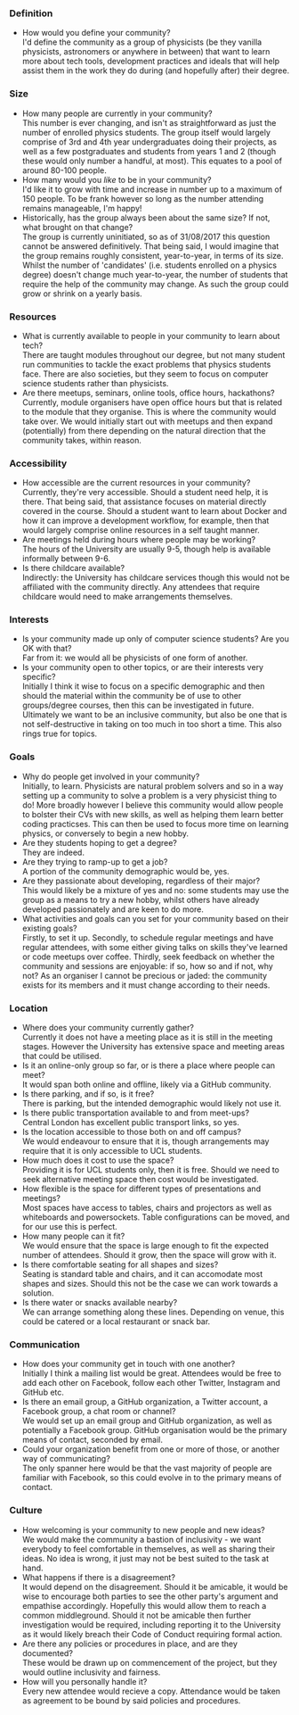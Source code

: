 ### Definition
- How would you define your community?  
    I'd define the community as a group of physicists (be they vanilla physicists, astronomers or anywhere in between) that want to learn more about tech tools, development practices and ideals that will help assist them in the work they do during (and hopefully after) their degree.

### Size
- How many people are currently in your community?  
    This number is ever changing, and isn't as straightforward as just the number of enrolled physics students. The group itself would largely comprise of 3rd and 4th year undergraduates doing their projects, as well as a few postgraduates and students from years 1 and 2 (though these would only number a handful, at most). This equates to a pool of around 80-100 people.
- How many would you _like_ to be in your community?  
    I'd like it to grow with time and increase in number up to a maximum of 150 people. To be frank however so long as the number attending remains manageable, I'm happy!
- Historically, has the group always been about the same size? If not, what brought on that change?  
    The group is currently uninitiated, so as of 31/08/2017 this question cannot be answered definitively. That being said, I would imagine that the group remains roughly consistent, year-to-year, in terms of its size. Whilst the number of 'candidates' (i.e. students enrolled on a physics degree) doesn't change much year-to-year, the number of students that require the help of the community may change. As such the group could grow or shrink on a yearly basis.

### Resources
- What is currently available to people in your community to learn about tech?  
    There are taught modules throughout our degree, but not many student run communities to tackle the exact problems that physics students face. There are also societies, but they seem to focus on computer science students rather than physicists.
- Are there meetups, seminars, online tools, office hours, hackathons?  
    Currently, module organisers have open office hours but that is related to the module that they organise. This is where the community would take over. We would initially start out with meetups and then expand (potentially) from there depending on the natural direction that the community takes, within reason. 

### Accessibility
- How accessible are the current resources in your community?  
    Currently, they're very accessible. Should a student need help, it is there. That being said, that assistance focuses on material directly covered in the course. Should a student want to learn about Docker and how it can improve a development workflow, for example, then that would largely comprise online resources in a self taught manner. 
- Are meetings held during hours where people may be working?  
    The hours of the University are usually 9-5, though help is available informally between 9-6. 
- Is there childcare available?  
    Indirectly: the University has childcare services though this would not be affiliated with the community directly. Any attendees that require childcare would need to make arrangements themselves.

### Interests
- Is your community made up only of computer science students? Are you OK with that?  
    Far from it: we would all be physicists of one form of another.
- Is your community open to other topics, or are their interests very specific?  
    Initially I think it wise to focus on a specific demographic and then should the material within the community be of use to other groups/degree courses, then this can be investigated in future. Ultimately we want to be an inclusive community, but also be one that is not self-destructive in taking on too much in too short a time. This also rings true for topics.

### Goals
- Why do people get involved in your community?  
    Initially, to learn. Physicists are natural problem solvers and so in a way setting up a community to solve a problem is a very physicist thing to do! More broadly however I believe this community would allow people to bolster their CVs with new skills, as well as helping them learn better coding practicses. This can then be used to focus more time on learning physics, or conversely to begin a new hobby.
- Are they students hoping to get a degree?  
    They are indeed.
- Are they trying to ramp-up to get a job?  
    A portion of the community demographic would be, yes.
- Are they passionate about developing, regardless of their major?  
    This would likely be a mixture of yes and no: some students may use the group as a means to try a new hobby, whilst others have already developed passionately and are keen to do more.
- What activities and goals can you set for your community based on their existing goals?  
    Firstly, to set it up. Secondly, to schedule regular meetings and have regular attendees, with some either giving talks on skills they've learned or code meetups over coffee. Thirdly, seek feedback on whether the community and sessions are enjoyable: if so, how so and if not, why not? As an organiser I cannot be precious or jaded: the community exists for its members and it must change according to their needs.

### Location
- Where does your community currently gather?  
    Currently it does not have a meeting place as it is still in the meeting stages. However the University has extensive space and meeting areas that could be utilised.
- Is it an online-only group so far, or is there a place where people can meet?  
    It would span both online and offline, likely via a GitHub community.
- Is there parking, and if so, is it free?  
    There is parking, but the intended demographic would likely not use it.
- Is there public transportation available to and from meet-ups?  
    Central London has excellent public transport links, so yes.
- Is the location accessible to those both on and off campus?  
    We would endeavour to ensure that it is, though arrangements may require that it is only accessible to UCL students.
- How much does it cost to use the space?  
    Providing it is for UCL students only, then it is free. Should we need to seek alternative meeting space then cost would be investigated.
- How flexible is the space for different types of presentations and meetings?  
    Most spaces have access to tables, chairs and projectors as well as whiteboards and powersockets. Table configurations can be moved, and for our use this is perfect.
- How many people can it fit?  
    We would ensure that the space is large enough to fit the expected number of attendees. Should it grow, then the space will grow with it.
- Is there comfortable seating for all shapes and sizes?  
    Seating is standard table and chairs, and it can accomodate most shapes and sizes. Should this not be the case we can work towards a solution.
- Is there water or snacks available nearby?  
    We can arrange something along these lines. Depending on venue, this could be catered or a local restaurant or snack bar.

### Communication
- How does your community get in touch with one another?    
    Initially I think a mailing list would be great. Attendees would be free to add each other on Facebook, follow each other Twitter, Instagram and GitHub etc.
- Is there an email group, a GitHub organization, a Twitter account, a Facebook group, a chat room or channel?  
    We would set up an email group and GitHub organization, as well as potentially a Facebook group. GitHub organisation would be the primary means of contact, seconded by email.
- Could your organization benefit from one or more of those, or another way of communicating?  
    The only spanner here would be that the vast majority of people are familiar with Facebook, so this could evolve in to the primary means of contact.

### Culture
- How welcoming is your community to new people and new ideas?  
    We would make the community a bastion of inclusivity - we want everybody to feel comfortable in themselves, as well as sharing their ideas. No idea is wrong, it just may not be best suited to the task at hand.
- What happens if there is a disagreement?  
    It would depend on the disagreement. Should it be amicable, it would be wise to encourage both parties to see the other party's argument and empathise accordingly. Hopefully this would allow them to reach a common middleground. Should it not be amicable then further investigation would be required, including reporting it to the University as it would likely breach their Code of Conduct requiring formal action.
- Are there any policies or procedures in place, and are they documented?  
    These would be drawn up on commencement of the project, but they would outline inclusivity and fairness.
- How will you personally handle it?  
    Every new attendee would recieve a copy. Attendance would be taken as agreement to be bound by said policies and procedures.
